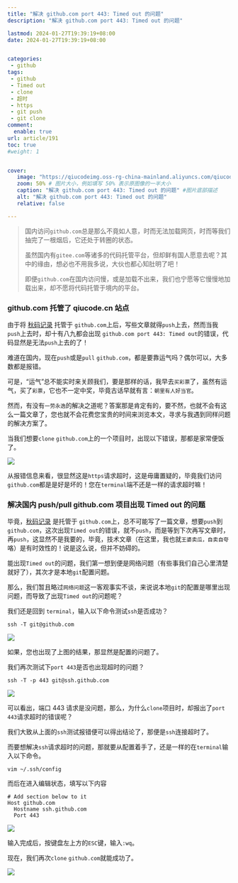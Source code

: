 ```yaml
---
title: "解决 github.com port 443: Timed out 的问题"
description: "解决 github.com port 443: Timed out 的问题"

lastmod: 2024-01-27T19:39:19+08:00
date: 2024-01-27T19:39:19+08:00


categories:
 - github
tags: 
 - github 
 - Timed out 
 - clone 
 - 超时 
 - https 
 - git push 
 - git clone
comment:
  enable: true
url: article/191
toc: true
#weight: 1


cover:
   image: "https://qiucodeimg.oss-rg-china-mainland.aliyuncs.com/qiucode2020/1710578417203.png" #图片路径例如：posts/tech/123/123.png
   zoom: 50% # 图片大小，例如填写 50% 表示原图像的一半大小
   caption: "解决 github.com port 443: Timed out 的问题" #图片底部描述
   alt: "解决 github.com port 443: Timed out 的问题"
   relative: false

---
```


> 国内访问```github.com```总是那么不竟如人意，时而无法加载网页，时而等我们抽完了一根烟后，它还处于转圈的状态。
>
> 虽然国内有```gitee.com```等诸多的代码托管平台，但却鲜有国人愿意去呢？其中的缘由，想必也不用我多说，大伙也都心知肚明了吧！
>
> 即便```github.com```在国内访问慢，或是加载不出来，我们也宁愿等它慢慢地加载出来，却不愿将代码托管于境内的平台。

### github.com 托管了 qiucode.cn 站点

由于将 [秋码记录](https://qiucode.cn) 托管于 ```github.com```上后，写些文章就得```push```上去，然而当我```push```上去时，却十有八九都会出现 ```github.com port 443: Timed out```的错误，代码显然是无法```push```上去的了！

难道在国内，现在```push```或是```pull``` ```github.com```，都是要靠运气吗？偶尔可以，大多数都是报错。

可是，“运气”总不能实时来关顾我们，要是那样的话，我早去```买彩票```了，虽然有运气，买了```彩票```，它也不一定中奖，毕竟古话早就有言：```朝里有人好当官```。

然而，有没有```一劳永逸```的解决之道呢？答案那是肯定有的，要不然，也就不会有这么一篇文章了，您也就不会花费您宝贵的时间来浏览本文，寻求与我遇到同样问题的解决方案了。

当我们想要```clone``` ```github.com```上的一个项目时，出现以下错误，那都是家常便饭了。

![](https://qiucodeimg.oss-rg-china-mainland.aliyuncs.com/qiucode2020/1710578223561.png)


从报错信息来看，很显然这是```https```请求超时，这是毋庸置疑的，毕竟我们访问```github.com```都是是好是坏的！您在```terminal```端不还是一样的请求超时嘛！

### 解决国内 push/pull github.com 项目出现 Timed out 的问题

毕竟，[秋码记录](https://qiucode.cn) 是托管于 ```github.com```上，总不可能写了一篇文章，想要```push```到 ```github.com```，这次出现```Timed out```的错误，就不```push```，而是等到下次再写文章时，再```push```，这显然不是我要的，毕竟，技术文章（在这里，我也就```王婆卖瓜，自卖自夸```咯）是有时效性的！说是这么说，但并不妨碍的。

能出现```Timed out```的问题，我们第一想到便是网络问题（有些事我们自己心里清楚就好了），其次才是本地```git```配置问题。

那么，我们暂且略过```网络问题```这一客观事实不谈，来说说本地```git```的配置是哪里出现问题，而导致了出现```Timed out```的问题呢？

我们还是回到 ```terminal```，输入以下命令测试```ssh```是否成功？

```shell
ssh -T git@github.com
```


![](https://qiucodeimg.oss-rg-china-mainland.aliyuncs.com/qiucode2020/1710578302729.png)


如果，您也出现了上图的结果，那显然是配置的问题了。

我们再次测试下```port 443```是否也出现超时的问题？

```shell
ssh -T -p 443 git@ssh.github.com
```

![](https://qiucodeimg.oss-rg-china-mainland.aliyuncs.com/qiucode2020/1710578334714.png)


可以看出，端口 443 请求是没问题，那么，为什么```clone```项目时，却报出了```port 443```请求超时的错误呢？

我们大致从上面的```ssh```测试报错便可以得出结论了，那便是```ssh```连接超时了。

而要想解决```ssh```请求超时的问题，那就要从配置着手了，还是一样的在```terminal```输入以下命令。

```shell
vim ~/.ssh/config
```

而后在进入编辑状态，填写以下内容

```config
# Add section below to it
Host github.com
  Hostname ssh.github.com
  Port 443
```


![](https://qiucodeimg.oss-rg-china-mainland.aliyuncs.com/qiucode2020/1710578391543.png)

输入完成后，按键盘左上方的```ESC```键，输入```:wq```。

现在，我们再次```clone``` ```github.com```就能成功了。


![](https://qiucodeimg.oss-rg-china-mainland.aliyuncs.com/qiucode2020/1710578417203.png)